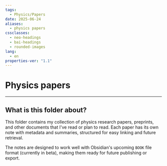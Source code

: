 ```yaml
---
tags:
  - Physics/Papers
date: 2025-06-24
aliases:
  - physics papers
cssclasses:
  - neo-headings
  - bai-headings
  - rounded-images
lang:
  - en
properties-ver: "1.1"
---
```

# Physics papers

***
## What is this folder about?
This folder contains my collection of physics research papers, preprints, and other documents that I've read or plan to read. Each paper has its own note with metadata and summaries, structured for easy linking and future retrieval.

The notes are designed to work well with Obsidian's upcoming `BOOK` file format (currently in beta), making them ready for future publishing or export.